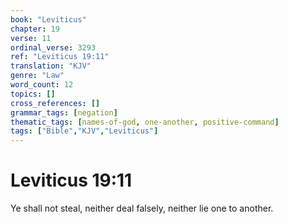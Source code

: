 ```yaml
---
book: "Leviticus"
chapter: 19
verse: 11
ordinal_verse: 3293
ref: "Leviticus 19:11"
translation: "KJV"
genre: "Law"
word_count: 12
topics: []
cross_references: []
grammar_tags: [negation]
thematic_tags: [names-of-god, one-another, positive-command]
tags: ["Bible","KJV","Leviticus"]
---
```


# Leviticus 19:11

Ye shall not steal, neither deal falsely, neither lie one to another.
